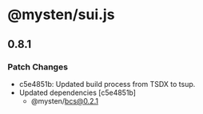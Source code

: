 # @mysten/sui.js

## 0.8.1

### Patch Changes

- c5e4851b: Updated build process from TSDX to tsup.
- Updated dependencies [c5e4851b]
  - @mysten/bcs@0.2.1
